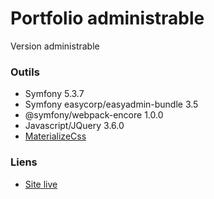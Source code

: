 # Portfolio administrable
Version administrable

### Outils
- Symfony 5.3.7
- Symfony easycorp/easyadmin-bundle 3.5
- @symfony/webpack-encore 1.0.0
- Javascript/JQuery 3.6.0
- [MaterializeCss](https://materializecss.com/)

### Liens

- [Site live](https://charlottesaidi.fr)  
